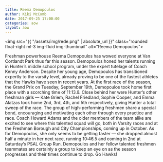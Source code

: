 ```yaml
---
title: Reema Demopoulos
author: Kiki McComb
date: 2017-09-25 17:00:00
categories: aow
layout: aow
---
```


<img src="{{ "/assets/img/rede.png" | absolute_url }}" class="rounded float-right ml-3 img-fluid img-thumbnail" alt="Reema Demopoulos">

Freshman powerhouse Reema Demopoulos has wowed everyone at Van Cortlandt Park thus far this season. Demopoulos honed her talents running in Hunter’s middle school program, under the expert tutelage of Coach Kenny Anderson. Despite her young age, Demopoulos has transitioned expertly to the varsity level, already proving to be one of the fastest athletes that the Hawks have seen in recent years. At the first race of the season, the Grand Prix on Tuesday, September 19th, Demopoulos took home first place with a scorching time of 11:13.6. Close behind her were Hunter’s other freshman girls — Kate Griem, Rachel Friedland, Sophie Cooper, and Emma Alatzas took home 2nd, 3rd, 4th, and 5th respectively, giving Hunter a total sweep of the race. The group of high-performing freshmen share a special bond, encouraging and motivating each other through every practice and race. Coach Howard Adams and the older members of the team alike are excited to see where this talented squad will go, both in Varsity races and at the Freshman Borough and City Championships, coming up in October. As for Demopoulos, she only seems to be getting faster — she dropped almost half a minute in her next race, running 10:46.5 and coming in 2nd at Saturday’s PSAL Group Run. Demopoulos and her fellow talented freshmen teammates are certainly a group to keep an eye on as the season progresses and their times continue to drop. Go Hawks!
